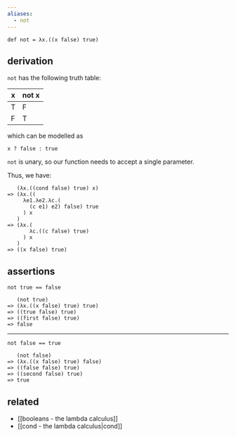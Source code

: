 ```yaml
---
aliases:
  - not
---
```


```
def not = λx.((x false) true)
```

## derivation

`not` has the following truth table:

|x|not x|
|---|---|
|T|F|
|F|T|

which can be modelled as

`x ? false : true`

`not` is unary, so our function needs to accept a single parameter.

Thus, we have:

```
   (λx.((cond false) true) x)
=> (λx.((
     λe1.λe2.λc.(
       (c e1) e2) false) true
     ) x
   )
=> (λx.(
       λc.((c false) true)
     ) x
   )
=> ((x false) true)
```

## assertions

`not true == false`

```
   (not true)
=> (λx.((x false) true) true)
=> ((true false) true)
=> ((first false) true)
=> false
```

---

`not false == true`

```
   (not false)
=> (λx.((x false) true) false)
=> ((false false) true)
=> ((second false) true)
=> true
```

## related

- [[booleans - the lambda calculus]]
- [[cond - the lambda calculus|cond]]